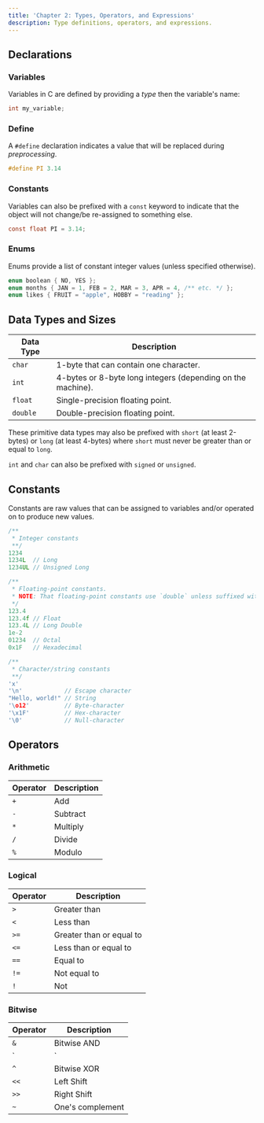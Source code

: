 ```yaml
---
title: 'Chapter 2: Types, Operators, and Expressions'
description: Type definitions, operators, and expressions.
---
```


## Declarations

### Variables

Variables in C are defined by providing a _type_ then the variable's name:

```c
int my_variable;
```

### Define

A `#define` declaration indicates a value that will be replaced during _preprocessing_.

```c
#define PI 3.14
```

### Constants

Variables can also be prefixed with a `const` keyword to indicate that the object 
will not change/be re-assigned to something else.

```c
const float PI = 3.14;
```

### Enums

Enums provide a list of constant integer values (unless specified otherwise).

```c
enum boolean { NO, YES };
enum months { JAN = 1, FEB = 2, MAR = 3, APR = 4, /** etc. */ };
enum likes { FRUIT = "apple", HOBBY = "reading" };
```

## Data Types and Sizes

| Data Type | Description                                                 |
|-----------|-------------------------------------------------------------|
| `char`    | 1-byte that can contain one character.                      |
| `int`     | 4-bytes or 8-byte long integers (depending on the machine). |
| `float`   | Single-precision floating point.                            |
| `double`  | Double-precision floating point.                            |

These primitive data types may also be prefixed with `short` (at least 2-bytes) or 
`long` (at least 4-bytes) where `short` must never be greater than or equal to `long`.

`int` and `char` can also be prefixed with `signed` or `unsigned`.

## Constants

Constants are raw values that can be assigned to variables and/or operated on to 
produce new values.

```c
/**
 * Integer constants
 **/
1234
1234L  // Long
1234UL // Unsigned Long

/**
 * Floating-point constants.
 * NOTE: That floating-point constants use `double` unless suffixed with `f/F`.
 */
123.4
123.4f // Float
123.4L // Long Double
1e-2
01234  // Octal
0x1F   // Hexadecimal

/**
 * Character/string constants
 **/
'x'
'\n'            // Escape character
"Hello, world!" // String
'\o12'          // Byte-character
'\x1F'          // Hex-character
'\0'            // Null-character
```

## Operators

### Arithmetic

| Operator | Description |
|----------|-------------|
| `+`      | Add         |
| `-`      | Subtract    |
| `*`      | Multiply    |
| `/`      | Divide      |
| `%`      | Modulo      |

### Logical

| Operator | Description              |
|----------|--------------------------|
| `>`      | Greater than             |
| `<`      | Less than                |
| `>=`     | Greater than or equal to |
| `<=`     | Less than or equal to    |
| `==`     | Equal to                 |
| `!=`     | Not equal to             |
| `!`      | Not                      |

### Bitwise

| Operator | Description      |
|----------|------------------|
| `&`      | Bitwise AND      |
| `|`      | Bitwise OR       |
| `^`      | Bitwise XOR      |
| `<<`     | Left Shift       |
| `>>`     | Right Shift      |
| `~`      | One's complement |
